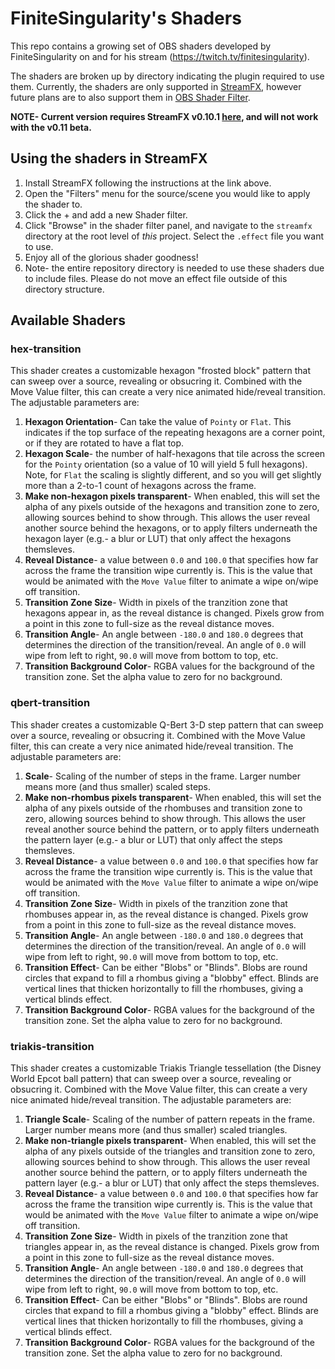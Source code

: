 # FiniteSingularity's Shaders

This repo contains a growing set of OBS shaders developed by FiniteSingularity on and for his stream (https://twitch.tv/finitesingularity).

The shaders are broken up by directory indicating the plugin required to use them. Currently, the shaders are only supported in [StreamFX](https://obsproject.com/forum/resources/streamfx-for-obs%C2%AE-studio.578/), however future plans are to also support them in [OBS Shader Filter](https://obsproject.com/forum/resources/obs-shaderfilter.775/).

**NOTE- Current version requires StreamFX v0.10.1 [here](https://github.com/Xaymar/obs-StreamFX/releases/tag/0.10.1), and will not work with the v0.11 beta.**

## Using the shaders in StreamFX

1. Install StreamFX following the instructions at the link above.
2. Open the "Filters" menu for the source/scene you would like to apply the shader to.
3. Click the + and add a new Shader filter.
4. Click "Browse" in the shader filter panel, and navigate to the `streamfx` directory at the root level of _this_ project. Select the `.effect` file you want to use.
5. Enjoy all of the glorious shader goodness!
6. Note- the entire repository directory is needed to use these shaders due to include files. Please do not move an effect file outside of this directory structure.

## Available Shaders

### hex-transition

This shader creates a customizable hexagon "frosted block" pattern that can sweep over a source, revealing or obsucring it. Combined with the Move Value filter, this can create a very nice animated hide/reveal transition. The adjustable parameters are:

1. **Hexagon Orientation**- Can take the value of `Pointy` or `Flat`. This indicates if the top surface of the repeating hexagons are a corner point, or if they are rotated to have a flat top.
2. **Hexagon Scale**- the number of half-hexagons that tile across the screen for the `Pointy` orientation (so a value of 10 will yield 5 full hexagons). Note, for `Flat` the scaling is slightly different, and so you will get slightly more than a 2-to-1 count of hexagons across the frame.
3. **Make non-hexagon pixels transparent**- When enabled, this will set the alpha of any pixels outside of the hexagons and transition zone to zero, allowing sources behind to show through. This allows the user reveal another source behind the hexagons, or to apply filters underneath the hexagon layer (e.g.- a blur or LUT) that only affect the hexagons themsleves.
4. **Reveal Distance**- a value between `0.0` and `100.0` that specifies how far across the frame the transition wipe currently is. This is the value that would be animated with the `Move Value` filter to animate a wipe on/wipe off transition.
5. **Transition Zone Size**- Width in pixels of the tranzition zone that hexagons appear in, as the reveal distance is changed. Pixels grow from a point in this zone to full-size as the reveal distance moves.
6. **Transition Angle**- An angle between `-180.0` and `180.0` degrees that determines the direction of the transition/reveal. An angle of `0.0` will wipe from left to right, `90.0` will move from bottom to top, etc.
7. **Transition Background Color**- RGBA values for the background of the transition zone. Set the alpha value to zero for no background.

### qbert-transition

This shader creates a customizable Q-Bert 3-D step pattern that can sweep over a source, revealing or obsucring it. Combined with the Move Value filter, this can create a very nice animated hide/reveal transition. The adjustable parameters are:

1. **Scale**- Scaling of the number of steps in the frame. Larger number means more (and thus smaller) scaled steps.
2. **Make non-rhombus pixels transparent**- When enabled, this will set the alpha of any pixels outside of the rhombuses and transition zone to zero, allowing sources behind to show through. This allows the user reveal another source behind the pattern, or to apply filters underneath the pattern layer (e.g.- a blur or LUT) that only affect the steps themsleves.
3. **Reveal Distance**- a value between `0.0` and `100.0` that specifies how far across the frame the transition wipe currently is. This is the value that would be animated with the `Move Value` filter to animate a wipe on/wipe off transition.
4. **Transition Zone Size**- Width in pixels of the tranzition zone that rhombuses appear in, as the reveal distance is changed. Pixels grow from a point in this zone to full-size as the reveal distance moves.
5. **Transition Angle**- An angle between `-180.0` and `180.0` degrees that determines the direction of the transition/reveal. An angle of `0.0` will wipe from left to right, `90.0` will move from bottom to top, etc.
6. **Transition Effect**- Can be either "Blobs" or "Blinds". Blobs are round circles that expand to fill a rhombus giving a "blobby" effect. Blinds are vertical lines that thicken horizontally to fill the rhombuses, giving a vertical blinds effect.
7. **Transition Background Color**- RGBA values for the background of the transition zone. Set the alpha value to zero for no background.

### triakis-transition

This shader creates a customizable Triakis Triangle tessellation (the Disney World Epcot ball pattern) that can sweep over a source, revealing or obsucring it. Combined with the Move Value filter, this can create a very nice animated hide/reveal transition. The adjustable parameters are:

1. **Triangle Scale**- Scaling of the number of pattern repeats in the frame. Larger number means more (and thus smaller) scaled triangles.
2. **Make non-triangle pixels transparent**- When enabled, this will set the alpha of any pixels outside of the triangles and transition zone to zero, allowing sources behind to show through. This allows the user reveal another source behind the pattern, or to apply filters underneath the pattern layer (e.g.- a blur or LUT) that only affect the steps themsleves.
3. **Reveal Distance**- a value between `0.0` and `100.0` that specifies how far across the frame the transition wipe currently is. This is the value that would be animated with the `Move Value` filter to animate a wipe on/wipe off transition.
4. **Transition Zone Size**- Width in pixels of the tranzition zone that triangles appear in, as the reveal distance is changed. Pixels grow from a point in this zone to full-size as the reveal distance moves.
5. **Transition Angle**- An angle between `-180.0` and `180.0` degrees that determines the direction of the transition/reveal. An angle of `0.0` will wipe from left to right, `90.0` will move from bottom to top, etc.
6. **Transition Effect**- Can be either "Blobs" or "Blinds". Blobs are round circles that expand to fill a rhombus giving a "blobby" effect. Blinds are vertical lines that thicken horizontally to fill the rhombuses, giving a vertical blinds effect.
7. **Transition Background Color**- RGBA values for the background of the transition zone. Set the alpha value to zero for no background.
